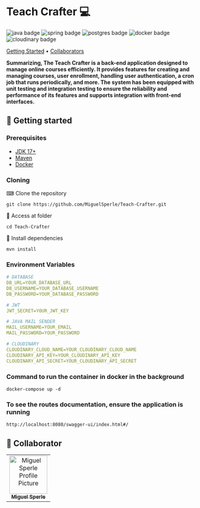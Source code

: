 <h1 style="font-weight: bold;">Teach Crafter 💻</h1>

<p>
    <img src="https://img.shields.io/badge/java-%23ED8B00.svg?style=for-the-badge&logo=openjdk&logoColor=white" alt="java badge"/>
    <img src="https://img.shields.io/badge/spring-%236DB33F.svg?style=for-the-badge&logo=spring&logoColor=white" alt="spring badge"/>
    <img src="https://img.shields.io/badge/postgres-%23316192.svg?style=for-the-badge&logo=postgresql&logoColor=white" alt="postgres badge"/>
    <img src="https://img.shields.io/badge/docker-%230db7ed.svg?style=for-the-badge&logo=docker&logoColor=white" alt="docker badge"/>
    <img src="https://img.shields.io/badge/cloudinary%20%20-8A2BE2?style=for-the-badge&logo=cloudinary&logoColor=white&colorB=blue" alt="cloudinary badge"/>
</p>

<p>
    <a href="#started">Getting Started</a> •
    <a href="#colab">Collaborators</a>
</p>

<p>
    <b>
        Summarizing, The Teach Crafter is a back-end application designed to manage online courses efficiently.
        It provides features for creating and managing courses, user enrollment, handling user authentication, a cron job that runs periodically, 
        and more. The system has been equipped with unit testing and integration testing to ensure the reliability and performance of its features and
        supports integration with front-end interfaces.
    </b>
</p>

<h2 id="started">🚀 Getting started</h2>

<h3>Prerequisites</h3>

- [JDK 17+](https://www.oracle.com/br/java/technologies/downloads/)
- [Maven](https://maven.apache.org/download.cgi)
- [Docker](https://docs.docker.com/)

<h3>Cloning</h3>

⌨ Clone the repository

```
git clone https://github.com/MiguelSperle/Teach-Crafter.git
```

📂 Access at folder

```
cd Teach-Crafter
```

📡 Install dependencies

```
mvn install
```

<h3>Environment Variables</h3>

```yaml
# DATABASE
DB_URL=YOUR_DATABASE_URL
DB_USERNAME=YOUR_DATABASE_USERNAME
DB_PASSWORD=YOUR_DATABASE_PASSWORD

# JWT
JWT_SECRET=YOUR_JWT_KEY

# JAVA MAIL SENDER
MAIL_USERNAME=YOUR_EMAIL
MAIL_PASSWORD=YOUR_PASSWORD

# CLOUDINARY
CLOUDINARY_CLOUD_NAME=YOUR_CLOUDINARY_CLOUD_NAME
CLOUDINARY_API_KEY=YOUR_CLOUDINARY_API_KEY
CLOUDINARY_API_SECRET=YOUR_CLOUDINARY_API_SECRET
```

<h3>Command to run the container in docker in the background</h3>

```
docker-compose up -d
```

<h3>To see the routes documentation, ensure the application is running</h3>

```
http://localhost:8080/swagger-ui/index.html#/
```

<h2 id="colab">🤝 Collaborator</h2>

<table>
  <tr>
    <td align="center">
      <a href="#">
        <img src="https://avatars.githubusercontent.com/u/102910354?v=4" width="100px;" alt="Miguel Sperle Profile Picture"/><br>
        <sub>
          <b>Miguel Sperle</b>
        </sub>
      </a>
    </td>
  </tr>
</table>